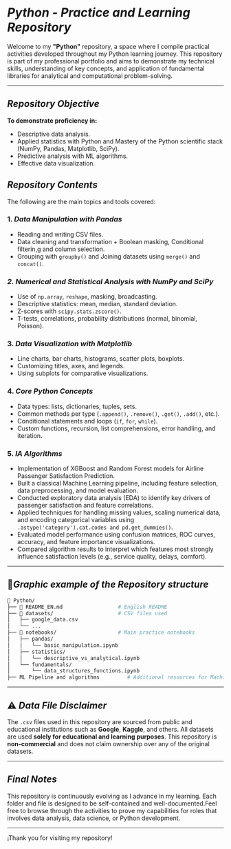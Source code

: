 # *Python - Practice and Learning Repository*

Welcome to my **"Python"** repository, a space where I compile practical activities developed throughout my Python learning journey. This repository is part of my professional portfolio and aims to demonstrate my technical skills, understanding of key concepts, and application of fundamental libraries for analytical and computational problem-solving.

---
##  *Repository Objective*

**To demonstrate proficiency in:**

- Descriptive data analysis.
- Applied statistics with Python and Mastery of the Python scientific stack (NumPy, Pandas, Matplotlib, SciPy).
- Predictive analysis with ML algorithms.
- Effective data visualization.

  
## *Repository Contents*

The following are the main topics and tools covered:

### 1. *Data Manipulation with Pandas*

- Reading and writing CSV files.
- Data cleaning and transformation + Boolean masking, Conditional filterin,g and column selection.
- Grouping with `groupby()` and Joining datasets using `merge()` and `concat()`.

### *2. Numerical and Statistical Analysis with NumPy and SciPy*

* Use of `np.array`, `reshape`, masking, broadcasting.
* Descriptive statistics: mean, median, standard deviation.
* Z-scores with `scipy.stats.zscore()`.
* T-tests, correlations, probability distributions (normal, binomial, Poisson).

### 3. *Data Visualization with Matplotlib*

* Line charts, bar charts, histograms, scatter plots, boxplots.
* Customizing titles, axes, and legends.
* Using subplots for comparative visualizations.

### 4. *Core Python Concepts*

* Data types: lists, dictionaries, tuples, sets.
* Common methods per type (`.append()`, `.remove()`, `.get()`, `.add()`, etc.).
* Conditional statements and loops (`if`, `for`, `while`).
* Custom functions, recursion, list comprehensions, error handling, and iteration.

### 5. *IA Algorithms*

* Implementation of XGBoost and Random Forest models for Airline Passenger Satisfaction Prediction.
* Built a classical Machine Learning pipeline, including feature selection, data preprocessing, and model evaluation.
* Conducted exploratory data analysis (EDA) to identify key drivers of passenger satisfaction and feature correlations.
* Applied techniques for handling missing values, scaling numerical data, and encoding categorical variables using `.astype('category').cat.codes and pd.get_dummies()`.
* Evaluated model performance using confusion matrices, ROC curves, accuracy, and feature importance visualizations.
* Compared algorithm results to interpret which features most strongly influence satisfaction levels (e.g., service quality, delays, comfort).
  
---

## 📁*Graphic example of the Repository structure*
```bash
📁 Python/
├── 📄 README_EN.md                  # English README
├── 📁 datasets/                     # CSV files used
│   ├── google_data.csv
│   └── ...
├── 📁 notebooks/                    # Main practice notebooks
│   ├── pandas/
│   │   └── basic_manipulation.ipynb
│   ├── statistics/
│   │   └── descriptive_vs_analytical.ipynb
│   └── fundamentals/
│       └── data_structures_functions.ipynb
├── ML Pipeline and algorithms         # Additional resources for Machine learning techniques.
````

---

## ⚠️ *Data File Disclaimer*

The `.csv` files used in this repository are sourced from public and educational institutions such as **Google**, **Kaggle**, and others. All datasets are used **solely for educational and learning purposes**. This repository is **non-commercial** and does not claim ownership over any of the original datasets.

---

## *Final Notes*

This repository is continuously evolving as I advance in my learning. Each folder and file is designed to be self-contained and well-documented.Feel free to browse through the activities to prove my capabilities for roles that involves data analysis, data science, or Python development.

---

¡Thank you for visiting my repository!
